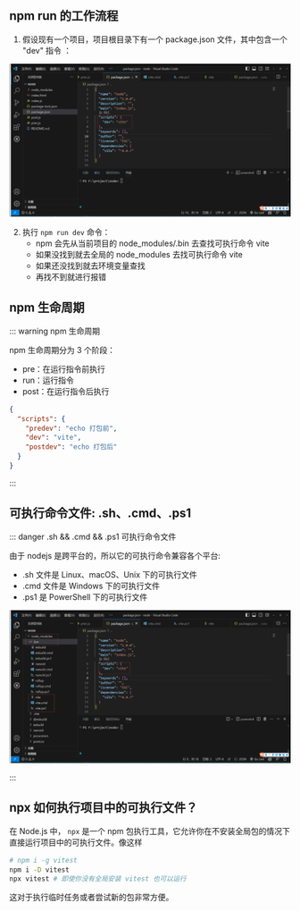<PageHeader content="npm run xxx 的工作流程" />

## npm run 的工作流程

1. 假设现有一个项目，项目根目录下有一个 package.json 文件，其中包含一个 "dev" 指令 ：

![image](./imgs/npm-run-01.png)

2. 执行 `npm run dev` 命令：
   - npm 会先从当前项目的 node_modules/.bin 去查找可执行命令 vite
   - 如果没找到就去全局的 node_modules 去找可执行命令 vite
   - 如果还没找到就去环境变量查找
   - 再找不到就进行报错

## npm 生命周期

::: warning npm 生命周期

npm 生命周期分为 3 个阶段：

- pre：在运行指令前执行
- run：运行指令
- post：在运行指令后执行

```json
{
  "scripts": {
    "predev": "echo 打包前",
    "dev": "vite",
    "postdev": "echo 打包后"
  }
}
```

:::

## 可执行命令文件: .sh、.cmd、.ps1

::: danger .sh && .cmd && .ps1 可执行命令文件

由于 nodejs 是跨平台的，所以它的可执行命令兼容各个平台:

- .sh 文件是 Linux、macOS、Unix 下的可执行文件
- .cmd 文件是 Windows 下的可执行文件
- .ps1 是 PowerShell 下的可执行文件

![image](./imgs/npm-run-02.png)

:::

## npx 如何执行项目中的可执行文件？

在 Node.js 中， `npx` 是一个 npm 包执行工具，它允许你在不安装全局包的情况下直接运行项目中的可执行文件。像这样

```sh
# npm i -g vitest
npm i -D vitest
npx vitest # 即使你没有全局安装 vitest 也可以运行
```

这对于执行临时任务或者尝试新的包非常方便。
